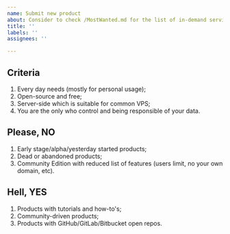 ```yaml
---
name: Submit new product
about: Consider to check /MostWanted.md for the list of in-demand services
title: ''
labels: ''
assignees: ''

---
```


## Criteria
1. Every day needs (mostly for personal usage);
1. Open-source and free;
1. Server-side which is suitable for common VPS;
1. You are the only who control and being responsible of your data.

## Please, NO
1. Early stage/alpha/yesterday started products;
1. Dead or abandoned products;
1. Community Edition with reduced list of features (users limit, no your own domain, etc).

## Hell, YES
1. Products with tutorials and how-to's;
1. Community-driven products;
1. Products with GitHub/GitLab/Bitbucket open repos.
